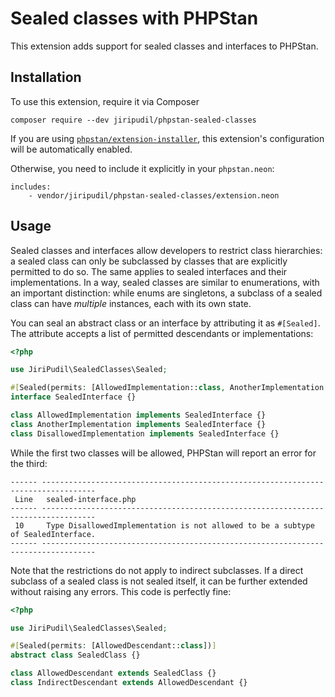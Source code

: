 # Sealed classes with PHPStan

This extension adds support for sealed classes and interfaces to PHPStan.

## Installation

To use this extension, require it via Composer

```shell
composer require --dev jiripudil/phpstan-sealed-classes
```

If you are using [`phpstan/extension-installer`](https://github.com/phpstan/extension-installer), this extension's configuration will be automatically enabled.

Otherwise, you need to include it explicitly in your `phpstan.neon`:

```neon
includes:
    - vendor/jiripudil/phpstan-sealed-classes/extension.neon
```


## Usage

Sealed classes and interfaces allow developers to restrict class hierarchies: a sealed class can only be subclassed by classes that are explicitly permitted to do so. The same applies to sealed interfaces and their implementations. In a way, sealed classes are similar to enumerations, with an important distinction: while enums are singletons, a subclass of a sealed class can have _multiple_ instances, each with its own state.

You can seal an abstract class or an interface by attributing it as `#[Sealed]`. The attribute accepts a list of permitted descendants or implementations:

```php
<?php

use JiriPudil\SealedClasses\Sealed;

#[Sealed(permits: [AllowedImplementation::class, AnotherImplementation::class])]
interface SealedInterface {}

class AllowedImplementation implements SealedInterface {}
class AnotherImplementation implements SealedInterface {}
class DisallowedImplementation implements SealedInterface {}
```

While the first two classes will be allowed, PHPStan will report an error for the third:

```
------ ----------------------------------------------------------------------------------
 Line   sealed-interface.php
------ ----------------------------------------------------------------------------------
 10     Type DisallowedImplementation is not allowed to be a subtype of SealedInterface.
------ ----------------------------------------------------------------------------------
```

Note that the restrictions do not apply to indirect subclasses. If a direct subclass of a sealed class is not sealed itself, it can be further extended without raising any errors. This code is perfectly fine:

```php
<?php

use JiriPudil\SealedClasses\Sealed;

#[Sealed(permits: [AllowedDescendant::class])]
abstract class SealedClass {}

class AllowedDescendant extends SealedClass {}
class IndirectDescendant extends AllowedDescendant {}
```
